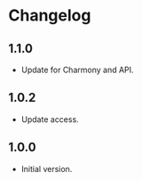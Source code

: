 # Changelog

## 1.1.0

- Update for Charmony and API.

## 1.0.2

- Update access.

## 1.0.0

- Initial version.
